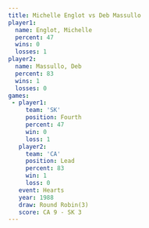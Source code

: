 ```yaml
---
title: Michelle Englot vs Deb Massullo
player1:                
  name: Englot, Michelle
  percent: 47           
  wins: 0               
  losses: 1             
player2:                
  name: Massullo, Deb   
  percent: 83           
  wins: 1               
  losses: 0             
games:
 - player1:          
     team: 'SK'      
     position: Fourth
     percent: 47     
     win: 0          
     loss: 1         
   player2:        
     team: 'CA'    
     position: Lead
     percent: 83   
     win: 1        
     loss: 0       
   event: Hearts       
   year: 1988          
   draw: Round Robin(3)
   score: CA 9 - SK 3  
---
```

